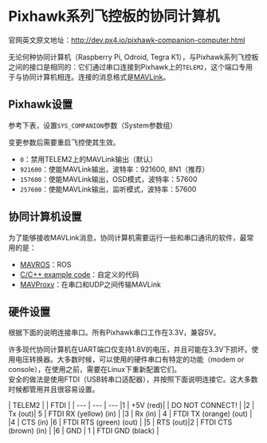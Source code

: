 # Pixhawk系列飞控板的协同计算机

官网英文原文地址：http://dev.px4.io/pixhawk-companion-computer.html

无论何种协同计算机（Raspberry Pi, Odroid, Tegra K1），与Pixhawk系列飞控板之间的接口是相同的：它们通过串口连接到Pixhawk上的`TELEM2`，这个端口专用于与协同计算机相连。连接的消息格式是[MAVLink](http://mavlink.org)。

## Pixhawk设置

参考下表，设置`SYS_COMPANION`参数（System参数组）

<aside class="tip">
变更参数后需要重启飞控使其生效。
</aside>

- `0`：禁用TELEM2上的MAVLink输出（默认）
- `921600`：使能MAVLink输出，波特率：921600, 8N1（推荐）
- `157600`：使能MAVLink输出，OSD模式，波特率：57600
- `257600`：使能MAVLink输出，监听模式，波特率：57600

## 协同计算机设置

为了能够接收MAVLink消息，协同计算机需要运行一些和串口通讯的软件，最常用的是：

- [MAVROS](../10_Robotics-using-ROS/ros-mavros-installation.md)：ROS
- [C/C++ example code](https://github.com/mavlink/c_uart_interface_example)：自定义的代码
- [MAVProxy](http://mavproxy.org)：在串口和UDP之间传输MAVLink

## 硬件设置

根据下面的说明连接串口。所有Pixhawk串口工作在3.3V，兼容5V。

<aside class="caution">
许多现代协同计算机在UART端口仅支持1.8V的电压，并且可能在3.3V下损坏。使用电压转换器。大多数时候，可以使用的硬件串口有特定的功能（modem or console），在使用之前，需要在Linux下重新配置它们。
</aside>
安全的做法是使用FTDI（USB转串口适配器），并按照下面说明连接它。这大多数时候都管用并且很容易设置。

| TELEM2   |          | FTDI    |                         |
--- | --- | ---
|1         | +5V (red)|         | DO NOT CONNECT!         |
|2         | Tx  (out)| 5       | FTDI RX (yellow) (in)   |
|3         | Rx  (in) | 4       | FTDI TX (orange) (out)  |
|4         | CTS (in) |6        | FTDI RTS (green) (out)  |
|5         | RTS (out)|2        | FTDI CTS (brown) (in)   |
|6         | GND      | 1       | FTDI GND (black)        |
